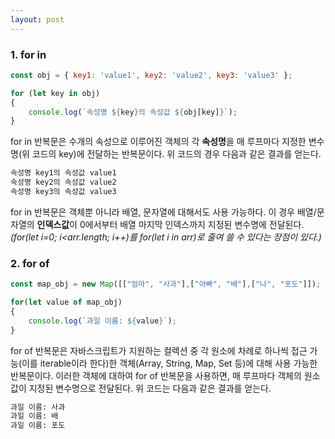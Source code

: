 ```yaml
---
layout: post
---
```

### 1\. for in

```javascript
const obj = { key1: 'value1', key2: 'value2', key3: 'value3' };

for (let key in obj)
{
    console.log(`속성명 ${key}의 속성값 ${obj[key]}`);
}
```

for in 반복문은 수개의 속성으로 이루어진 객체의 각 **속성명**을 매 루프마다 지정한 변수명(위 코드의 key)에 전달하는 반복문이다. 위 코드의 경우 다음과 같은 결과를 얻는다.

```HTML
속성명 key1의 속성값 value1
속성명 key2의 속성값 value2
속성명 key3의 속성값 value3
```

for in 반복문은 객체뿐 아니라 배열, 문자열에 대해서도 사용 가능하다. 이 경우 배열/문자열의 **인덱스값**이 0에서부터 배열 마지막 인덱스까지 지정된 변수명에 전달된다. _(for(let i=0; i<arr.length; i++)를 for(let i in arr)로 줄여 쓸 수 있다는 장점이 있다.)_

### 2\. for of

```javascript
const map_obj = new Map([["엄마", "사과"],["아빠", "배"],["나", "포도"]]); 

for(let value of map_obj)
{
    console.log(`과일 이름: ${value}`);
}
```

for of 반복문은 자바스크립트가 지원하는 컬렉션 중 각 원소에 차례로 하나씩 접근 가능(이를 iterable이라 한다)한 객체(Array, String, Map, Set 등)에 대해 사용 가능한 반복문이다. 이러한 객체에 대하여 for of 반복문을 사용하면, 매 루프마다 객체의 원소값이 지정된 변수명으로 전달된다. 위 코드는 다음과 같은 결과를 얻는다.

```HTML
과일 이름: 사과
과일 이름: 배
과일 이름: 포도
```